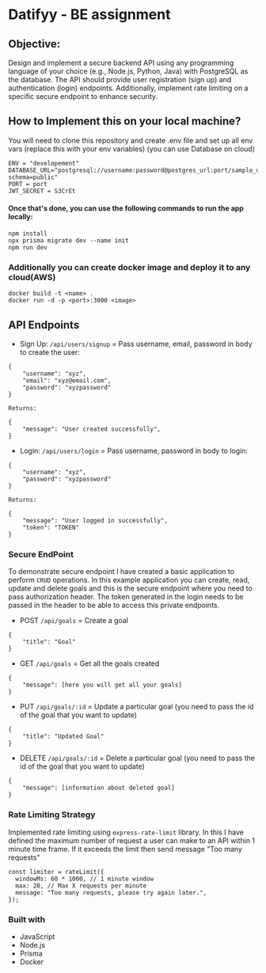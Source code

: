 # Datifyy - BE assignment

## Objective:

Design and implement a secure backend API using any programming language of your choice (e.g., Node.js, Python, Java) with PostgreSQL as the database. The API should provide user registration (sign up) and authentication (login) endpoints. Additionally, implement rate limiting on a specific secure endpoint to enhance security.

## How to Implement this on your local machine?

You will need to clone this repository and create .env file and set up all env vars (replace this with your env variables) (you can use Database on cloud)

```
ENV = "developement"
DATABASE_URL="postgresql://username:password@postgres_url:port/sample_db?schema=public"
PORT = port
JWT_SECRET = S3CrEt
```

#### Once that's done, you can use the following commands to run the app locally:

```
npm install
npx prisma migrate dev --name init
npm run dev
```

### Additionally you can create docker image and deploy it to any cloud(AWS)

```
docker build -t <name> .
docker run -d -p <port>:3000 <image>
```

## API Endpoints

- Sign Up: `/api/users/signup` = Pass username, email, password in body to create the user:

```
{
    "username": "xyz",
    "email": "xyz@email.com",
    "password": "xyzpassword"
}

Returns:

{
    "message": "User created successfully",
}
```

- Login: `/api/users/login` = Pass username, password in body to login:

```
{
    "username": "xyz",
    "password": "xyzpassword"
}

Returns:

{
    "message": "User logged in successfully",
    "token": "TOKEN"
}
```

### Secure EndPoint

To demonstrate secure endpoint I have created a basic application to perform `CRUD` operations. In this example application you can create, read, update and delete goals and this is the secure endpoint where you need to pass authorization header. The token generated in the login needs to be passed in the header to be able to access this private endpoints.

- POST `/api/goals` = Create a goal

```
{
    "title": "Goal"
}
```

- GET `/api/goals` = Get all the goals created

```
{
    "message": [here you will get all your goals]
}
```

- PUT `/api/goals/:id` = Update a particular goal (you need to pass the id of the goal that you want to update)

```
{
    "title": "Updated Goal"
}
```

- DELETE `/api/goals/:id` = Delete a particular goal (you need to pass the id of the goal that you want to update)

```
{
    "message": [information about deleted goal]
}
```

### Rate Limiting Strategy

Implemented rate limiting using `express-rate-limit` library. In this I have defined the maximum number of request a user can make to an API within 1 minute time frame. If it exceeds the limit then send message "Too many requests"

```
const limiter = rateLimit({
  windowMs: 60 * 1000, // 1 minute window
  max: 20, // Max X requests per minute
  message: "Too many requests, please try again later.",
});
```

### Built with

- JavaScript
- Node.js
- Prisma
- Docker
